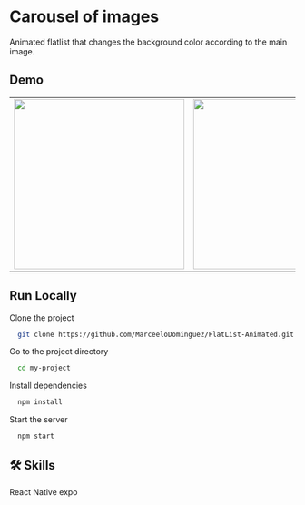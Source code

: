# Carousel of images

Animated flatlist that changes the background color according to the main image.

## Demo

<table>
  <tr>
  <td><img src="https://user-images.githubusercontent.com/70117105/195386412-1c561d6e-4bbc-455c-8907-10a8f2ccfd72.gif"  width="300"></td>
  <td><img src="https://user-images.githubusercontent.com/70117105/195957194-35c1d551-d335-4959-a892-27c6788a2d4d.png"  width="300"></td>
  <td><img src="https://user-images.githubusercontent.com/70117105/195957230-8c572b1e-cf04-4452-b617-eed828714afb.png"  width="300"></td>
 </tr>
</table>
 
 ## Run Locally

Clone the project

```bash
  git clone https://github.com/MarceeloDominguez/FlatList-Animated.git
```

Go to the project directory

```bash
  cd my-project
```

Install dependencies

```bash
  npm install
```

Start the server

```bash
  npm start
```


## 🛠 Skills
React Native expo




